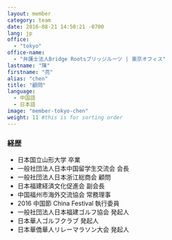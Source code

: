 ```yaml
---
layout: member
category: team
date: 2016-08-21 14:50:21 -0700
lang: jp
office:
  - "tokyo"
office-name:
  - "弁護士法人Bridge Rootsブリッジルーツ | 東京オフィス"
lastname: "陳"
firstname: "亮"
alias: "chen"
title: "顧問"
language:
  - 中国語
  - 日本語
image: "member-tokyo-chen"
weight: 11 #this is for sorting order
---
```


### 経歴
- 日本国立山形大学 卒業
- 一般社団法人日本中国留学生交流会 会長
- 一般社団法人日本浙江総商会 顧問
- 日本福建経済文化促進会 副会長
- 中国福州市海外交流協会 常務理事
- 2016 中国節 China Festival 執行委員
- 一般社団法人日本福建ゴルフ協会 発起人
- 日本華人ゴルフクラブ 発起人
- 日本華僑華人リレーマラソン大会 発起人
